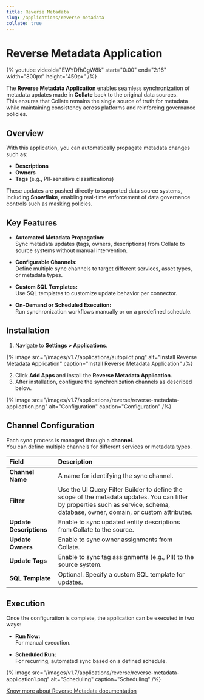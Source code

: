 ```yaml
---
title: Reverse Metadata
slug: /applications/reverse-metadata
collate: true
---
```


# Reverse Metadata Application

{% youtube videoId="EWYDfhCgW8k" start="0:00" end="2:16" width="800px" height="450px" /%}

The **Reverse Metadata Application** enables seamless synchronization of metadata updates made in **Collate** back to the original data sources.  
This ensures that Collate remains the single source of truth for metadata while maintaining consistency across platforms and reinforcing governance policies.

## Overview

With this application, you can automatically propagate metadata changes such as:

- **Descriptions**
- **Owners**
- **Tags** (e.g., PII-sensitive classifications)

These updates are pushed directly to supported data source systems, including **Snowflake**, enabling real-time enforcement of data governance controls such as masking policies.

## Key Features

- **Automated Metadata Propagation:**  
  Sync metadata updates (tags, owners, descriptions) from Collate to source systems without manual intervention.

- **Configurable Channels:**  
  Define multiple sync channels to target different services, asset types, or metadata types.

- **Custom SQL Templates:**  
  Use SQL templates to customize update behavior per connector.

- **On-Demand or Scheduled Execution:**  
  Run synchronization workflows manually or on a predefined schedule.

## Installation

1. Navigate to **Settings > Applications**.

{% image
src="/images/v1.7/applications/autopilot.png"
alt="Install Reverse Metadata Application"
caption="Install Reverse Metadata Application"
/%}

2. Click **Add Apps** and install the **Reverse Metadata Application**.
3. After installation, configure the synchronization channels as described below.

{% image
src="/images/v1.7/applications/reverse/reverse-metadata-application.png"
alt="Configuration"
caption="Configuration"
/%}

## Channel Configuration

Each sync process is managed through a **channel**.  
You can define multiple channels for different services or metadata types.

| Field              | Description |
|:--------------------|:------------|
| **Channel Name**     | A name for identifying the sync channel. |
| **Filter**           | Use the UI Query Filter Builder to define the scope of the metadata updates. You can filter by properties such as service, schema, database, owner, domain, or custom attributes. |
| **Update Descriptions** | Enable to sync updated entity descriptions from Collate to the source. |
| **Update Owners**    | Enable to sync owner assignments from Collate. |
| **Update Tags**      | Enable to sync tag assignments (e.g., PII) to the source system. |
| **SQL Template**     | Optional. Specify a custom SQL template for updates. |

## Execution

Once the configuration is complete, the application can be executed in two ways:

- **Run Now:**  
  For manual execution.

- **Scheduled Run:**  
  For recurring, automated sync based on a defined schedule.

{% image
src="/images/v1.7/applications/reverse/reverse-metadata-application1.png"
alt="Scheduling"
caption="Scheduling"
/%}

[Know more about Reverse Metadata documentation](/connectors/ingestion/workflows/reverse-metadata)
